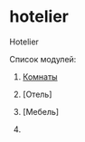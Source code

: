 # hotelier
Hotelier

Список модулей:
<MD>
1. [Комнаты](/rooms/README.md "Энциклопедия про web-dev")
2. [Отель]
3. [Мебель]

4. 
